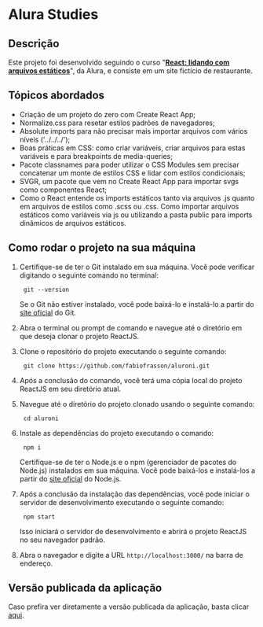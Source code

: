 # Alura Studies

  

## Descrição

Este projeto foi desenvolvido seguindo o curso "[**React: lidando com arquivos estáticos**](https://cursos.alura.com.br/course/react-arquivos-estaticos)", da Alura, e consiste em um site fictício de restaurante.

  

## Tópicos abordados
- Criação de um projeto do zero com Create React App;
- Normalize.css para resetar estilos padrões de navegadores;
- Absolute imports para não precisar mais importar arquivos com vários níveis ('../../../');
- Boas práticas em CSS: como criar variáveis, criar arquivos para estas variáveis e para breakpoints de media-queries;
- Pacote classnames para poder utilizar o CSS Modules sem precisar concatenar um monte de estilos CSS e lidar com estilos condicionais;
- SVGR, um pacote que vem no Create React App para importar svgs como componentes React;
- Como o React entende os imports estáticos tanto via arquivos .js quanto em arquivos de estilos como .scss ou .css. Como importar arquivos estáticos como variáveis via js ou utilizando a pasta public para imports dinâmicos de arquivos estáticos.  

## Como rodar o projeto na sua máquina

1. Certifique-se de ter o Git instalado em sua máquina. Você pode verificar digitando o seguinte comando no terminal:

		git --version

	Se o Git não estiver instalado, você pode baixá-lo e instalá-lo a partir do [site oficial](https://git-scm.com/) do Git.  

2. Abra o terminal ou prompt de comando e navegue até o diretório em que deseja clonar o projeto ReactJS.

3. Clone o repositório do projeto executando o seguinte comando:  

		git clone https://github.com/fabiofrasson/aluroni.git

  

4. Após a conclusão do comando, você terá uma cópia local do projeto ReactJS em seu diretório atual.

5. Navegue até o diretório do projeto clonado usando o seguinte comando:

		cd aluroni  

6. Instale as dependências do projeto executando o comando:

		npm i
	Certifique-se de ter o Node.js e o npm (gerenciador de pacotes do Node.js) instalados em sua máquina. Você pode baixá-los e instalá-los a partir do [site oficial](https://nodejs.org/pt-br) do Node.js.

  

7. Após a conclusão da instalação das dependências, você pode iniciar o servidor de desenvolvimento executando o seguinte comando:

		npm start

	Isso iniciará o servidor de desenvolvimento e abrirá o projeto ReactJS no seu navegador padrão.

  

8. Abra o navegador e digite a URL `http://localhost:3000/` na barra de endereço.

## Versão publicada da aplicação
Caso prefira ver diretamente a versão publicada da aplicação, basta clicar [aqui](https://fabiofrasson.github.io/aluroni/).


